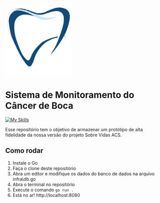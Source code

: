 ![image](https://raw.githubusercontent.com/gabrielmmendes/sismocabo/main/public/assets/logo.png)
# Sistema de Monitoramento do Câncer de Boca
[![My Skills](https://skillicons.dev/icons?i=go,html,css)](https://skillicons.dev)

Esse reposítório tem o objetivo de armazenar um protótipo de alta fidelidade da nossa versão do projeto Sobre Vidas ACS. 

## Como rodar
1. Instale o Go
2. Faça o clone deste repositório
3. Abra um editor e modifique os dados do banco de dados na arquivo infra\db.go
4. Abra o terminal no repositório
5. Execute o comando ```go run .```
6. Está no ar! http://localhost:8080
